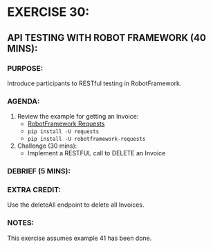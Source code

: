 # EXERCISE 30:
## API TESTING WITH ROBOT FRAMEWORK (40 MINS):
### PURPOSE:
Introduce participants to RESTful testing in RobotFramework.

### AGENDA:
1. Review the example for getting an Invoice:
   - [RobotFramework Requests](https://github.com/bulkan/robotframework-requests/#readme)
   - ```pip install -U requests```
   - ```pip install -U robotframework-requests```
2. Challenge (30 mins):
   - Implement a RESTFUL call to DELETE an Invoice

### DEBRIEF (5 MINS):
### EXTRA CREDIT:
Use the deleteAll endpoint to delete all Invoices.

### NOTES:
This exercise assumes example 41 has been done.
